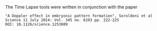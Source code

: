 The Time Lapse tools were written in conjunction with the paper

	"A Doppler effect in embryonic pattern formation", Soroldoni et al
	Science 11 July 2014: Vol. 345 no. 6193 pp. 222-225
	DOI: 10.1126/science.1253089
